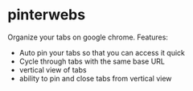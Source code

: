 # pinterwebs
Organize your tabs on google chrome. Features:
- Auto pin your tabs so that you can access it quick
- Cycle through tabs with the same base URL 
- vertical view of tabs
- ability to pin and close tabs from vertical view

